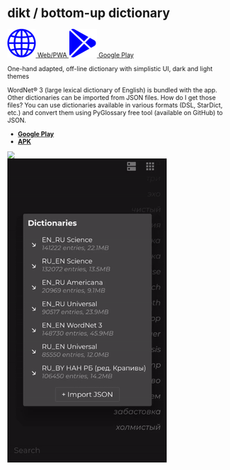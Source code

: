# dikt / bottom-up dictionary
<p float="left">

  <a href="#" target="_blank">
     <img src="https://raw.githubusercontent.com/maxim-saplin/dikt/master/_misc/web.svg" width="64"/>
     Web/PWA
  </a>

  <a href="#" target="_blank">
     <img src="https://raw.githubusercontent.com/maxim-saplin/dikt/master/_misc/google-play.svg" width="64"/>
     Google Play
  </a>

</p>

One-hand adapted, off-line dictionary with simplistic UI, dark and light themes

WordNet® 3 (large lexical dictionary of English) is bundled with the app. Other dictionaries can be imported from JSON files. How do I get those files? You can use dictionaries available in various formats (DSL, StarDict, etc.) and convert them using PyGlossary free tool (available on GitHub) to JSON.

- **[Google Play](https://play.google.com/store/apps/details?id=com.saplin.dikt)**
- **[APK](https://github.com/maxim-saplin/dikt/releases/download/1.0.1/dikt.apk)**
 


<img align="left" src="https://raw.githubusercontent.com/maxim-saplin/dikt/master/_misc/1.gif" width="360"/>
<img align="left" src="https://raw.githubusercontent.com/maxim-saplin/dikt/master/_misc/2.gif" width="360"/>
